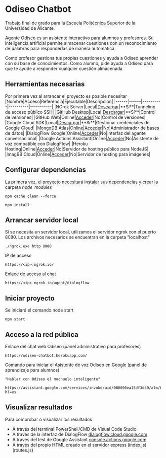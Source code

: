 # Odiseo Chatbot
Trabajo final de grado para la Escuela Politécnica Superior de la Universidad de Alicante. 

Agente Odiseo es un asistente interactivo para alumnos y profesores. Su inteligencia artificial permite almacenar cuestiones con un reconocimiento de palabras para responderlas de manera automática.

Como profesor gestiona tus propias cuestiones y ayuda a Odiseo aprender con su base de conocimientos. Como alumno, pide ayuda a Odiseo para que te ayude a responder cualquier cuestión almacenada.

## Herramientas necesarias
Por primera vez al arrancar el proyecto es posible necesitar
|Nombre|Acceso|Referencia|Ejecutable|Descripción|
|------|------|----------|----------|-----------|
|NGrok Server|Local|[Descargar](https://ngrok.com/download "https://ngrok.com/download")|**Sí**|Tunneling de acceso público SSH|
|GitHub Desktop|Local|[Descargar](https://desktop.github.com/ "https://desktop.github.com/")|**Sí**|Control de versiones|
|GitHub Web|Online|[Acceder](https://github.com/jonaverd/chatbot-project "https://github.com/jonaverd/chatbot-project")|No|Control de versiones|
|Google Cloud SDK|Local|[Descargar](https://cloud.google.com/sdk/docs/quickstart "https://cloud.google.com/sdk/docs/quickstart")|**Sí**|Gestionar credenciales de Google Cloud|
|MongoDB Atlas|Online|[Acceder](https://cloud.mongodb.com/v2/61b772821206554caad366c7#clusters "https://cloud.mongodb.com/v2/61b772821206554caad366c7#clusters")|No|Administrador de bases de datos|
|DialogFlow Google|Online|[Acceder](https://dialogflow.cloud.google.com/#/agent/odiseo-chatbot/intents "https://dialogflow.cloud.google.com/#/agent/odiseo-chatbot/intents")|No|Interfaz del agente conversacional|
|Google Actions Assistant|Online|[Acceder](https://console.actions.google.com/project/odiseo-voicebot-75d44/simulator "https://console.actions.google.com/project/odiseo-voicebot-75d44/simulator")|No|Asistente de voz compatible con DialogFlow|
|Heroku Hosting|Online|[Acceder](https://dashboard.heroku.com/apps "https://dashboard.heroku.com/apps")|No|Servidor de hosting público para NodeJS|
|ImagBB Cloud|Online|[Acceder](https://jonathan-verdu.imgbb.com/ "https://jonathan-verdu.imgbb.com/")|No|Servidor de hosting para imágenes|

## Configurar dependencias
La primera vez, el proyecto necesitará instalar sus dependencias y crear la carpeta *node_modules*
````
npm cache clean --force
````
````
npm install
````

## Arrancar servidor local
Si se necesita un servidor local, utilizamos el servidor ngrok con el puerto 8080. Los archivos necesarios se encuentran en la carpeta "localhost"
````
./ngrok.exe http 8080
````
IP de acceso
````
https://<ip>.ngrok.io/
````
Enlace de acceso al chat
````
https://<ip>.ngrok.io/agent/dialogflow
````

## Iniciar proyecto
Se iniciará el comando node start
````
npm start
````

## Acceso a la red pública
Enlace del chat web Odiseo (panel administrativo para profesores)
````
https://odiseo-chatbot.herokuapp.com/
````
Comando para iniciar el Asistente de voz Odiseo en Google (panel de aprendizaje para alumnos)
````
"Hablar con Odiseo el mochuelo inteligente"
````
````
https://assistant.google.com/services/invoke/uid/000000ea15df3d39/alm/CgRnuCCfEgIQAQ==?hl=es
````


## Visualizar resultados
Para comprobar o visualizar los resultados
- A través del terminal PowerShell/CMD de Visual Code Studio
- A través de la interfaz de DialogFlow
[dialogflow.cloud.google.com](https://dialogflow.cloud.google.com/#/agent/odiseo-chatbot/intents "https://dialogflow.cloud.google.com/#/agent/odiseo-chatbot/intents")
- A través del test de Google Assistant
[console.actions.google.com](https://console.actions.google.com/project/odiseo-voicebot-75d44/simulator?pli=1 "https://console.actions.google.com/project/odiseo-voicebot-75d44/simulator?pli=1")
- A través del propio HTML creado en el servidor express (index.js) (routes.js)

